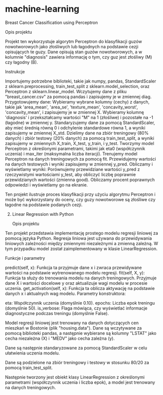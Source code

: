 # machine-learning

Breast Cancer Classification using Perceptron

Opis projektu

Projekt ten wykorzystuje algorytm Perceptron do klasyfikacji guzów nowotworowych jako złośliwych lub łagodnych na podstawie cezji opisujących te guzy. Dane opisują stan guzów nowotworowych, a w kolumnie "diagnosis" zawiera informację o tym, czy guz jest złośliwy (M) czy łagodny (B).

Instrukcje

Importujemy potrzebne biblioteki, takie jak numpy, pandas, StandardScaler z sklearn.preprocessing, train_test_split z sklearn.model_selection, oraz Perceptron z sklearn.linear_model.
Wczytujemy dane z pliku "breast_cancer.csv" za pomocą pandas i zapisujemy je w zmiennej diag.
Przygotowujemy dane:
Wybieramy wybrane kolumny (cechy) z danych, takie jak 'area_mean', 'area_se', 'texture_mean', 'concavity_worst', 'concavity_mean', i zapisujemy je w zmiennej X.
Wybieramy kolumnę 'diagnosis' i przekształcamy wartości "M" na 1 (złośliwe) i pozostałe na -1 (łagodne) w zmiennej y.
Standaryzujemy dane za pomocą StandardScaler, aby mieć średnią równą 0 i odchylenie standardowe równa 1, a wyniki zapisujemy w zmiennej X_std.
Dzielimy dane na zbiór treningowy (80% danych) i zbiór testowy (20% danych) za pomocą train_test_split, a wyniki zapisujemy w zmiennych X_train, X_test, y_train, i y_test.
Tworzymy model Perceptron z określonymi parametrami, takimi jak eta0 (współczynnik uczenia) i max_iter (maksymalna liczba iteracji).
Trenujemy model Perceptron na danych treningowych za pomocą fit.
Przewidujemy wartości na danych testowych i wyniki zapisujemy w zmiennej y_pred.
Obliczamy i wyświetlamy wyniki:
Porównujemy przewidziane wartości y_pred z rzeczywistymi wartościami y_test, aby obliczyć liczbę poprawnie przewidzianych wartości (zmienna good).
Obliczamy procent poprawnych odpowiedzi i wyświetlamy go na ekranie.

Ten projekt ilustruje proces klasyfikacji przy użyciu algorytmu Perceptron i może być wykorzystany do oceny, czy guzy nowotworowe są złośliwe czy łagodne na podstawie podanych cezji.

2. Linear Regression with Python

   Opis projektu

Ten projekt przedstawia implementację prostego modelu regresji liniowej za pomocą języka Python. Regresja liniowa jest używana do przewidywania liniowych zależności między zmiennymi niezależnymi a zmienną zależną. 
W tym przypadku model został zaimplementowany w klasie LinearRegression.

Funkcje i parametry

predict(self, x): Funkcja ta przyjmuje dane x i zwraca przewidywane wartości na podstawie wytrenowanego modelu regresji.
fit(self, X, y): Funkcja ta służy do trenowania modelu na danych treningowych. Przyjmuje dane X i wartości docelowe y oraz aktualizuje wagi modelu w procesie uczenia.
get_activation(self, x): Funkcja ta oblicza aktywację na podstawie danych x i aktualnych wag modelu.
Parametry konstruktora:

eta: Współczynnik uczenia (domyślnie 0.10).
epochs: Liczba epok treningu (domyślnie 50).
is_verbose: Flaga mówiąca, czy wyświetlać informacje diagnostyczne podczas treningu (domyślnie False).

Model regresji liniowej jest trenowany na danych dotyczących cen mieszkań w Bostonie (plik "housing.data"). Dane są wczytywane za pomocą biblioteki pandas, a następnie wybierane są kolumny "LSTAT" jako cecha niezależna (X) i "MEDV" jako cecha zależna (y).

Dane są następnie standaryzowane za pomocą StandardScaler w celu ułatwienia uczenia modelu.

Dane są podzielone na zbiór treningowy i testowy w stosunku 80/20 za pomocą train_test_split.

Następnie tworzony jest obiekt klasy LinearRegression z określonymi parametrami (współczynnik uczenia i liczba epok), a model jest trenowany na danych treningowych.




